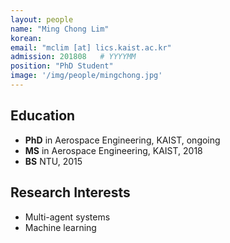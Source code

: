 ```yaml
---
layout: people
name: "Ming Chong Lim"
korean: 
email: "mclim [at] lics.kaist.ac.kr"
admission: 201808   # YYYYMM
position: "PhD Student"
image: '/img/people/mingchong.jpg'
---
```


## Education

- **PhD** in Aerospace Engineering, KAIST, ongoing
- **MS** in Aerospace Engineering, KAIST, 2018
- **BS** NTU, 2015

## Research Interests

- Multi-agent systems
- Machine learning